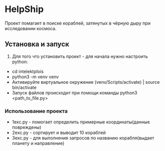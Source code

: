 # HelpShip
 Проект помагает в поиске кораблей, затянутых в чёрную дыру при исследовании космоса.

## Установка и запуск

1. Для того что установить проект - для начала нужно настроить python:
* cd intelektplois
* python3 -m venv venv
* Активируйте виртуальное окружение (venv/Scripts/activate) | source bin/activate
* Запуск файлов происходит при помощи команды python3 <path_to_file.py>

### Использование проекта
* 1exc.py - помогает определить примерные координаты(данные повреждены)
* 2exc.py - сортирует и выводит 10 кораблей
* 3exc.py - для выполнения запросов по названию корабля(выдает планету и направление)